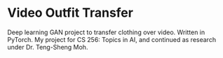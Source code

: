 # Video Outfit Transfer
Deep learning GAN project to transfer clothing over video. Written in PyTorch. My project for CS 256: Topics in AI, and continued as research under Dr. Teng-Sheng Moh.

